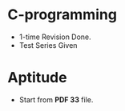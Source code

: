 # C-programming

* 1-time Revision Done.
* Test Series Given

# Aptitude

* Start from **PDF 33** file.